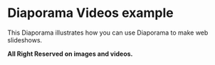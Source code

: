 Diaporama Videos example
========================

This Diaporama illustrates how you can use Diaporama to make web slideshows.

**All Right Reserved on images and videos.**
